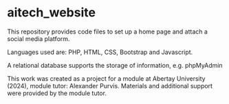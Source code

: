 # aitech_website

This repository provides code files to set up a home page and attach a social media platform.

Languages used are: PHP, HTML, CSS, Bootstrap and Javascript.

A relational database supports the storage of information, e.g. phpMyAdmin

This work was created as a project for a module at Abertay University (2024), module tutor: Alexander Purvis. Materials and additional support were provided by the module tutor.

